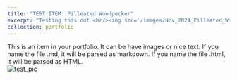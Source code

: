 ```yaml
---
title: "TEST ITEM: Pilleated Woodpecker"
excerpt: "Testing this out <br/><img src='/images/Nov_2024_Pilleated_Woodpecker.jpg'>"
collection: portfolio
---
```


This is an item in your portfolio. It can be have images or nice text. If you name the file .md, it will be parsed as markdown. If you name the file .html, it will be parsed as HTML. 
<br/>
![test_pic](./images/Nov_2024_Pilleated_Woodpecker.jpg’)
